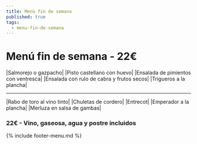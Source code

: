 ```yaml
---
title: Menú fin de semana
published: true
tags:
  - menu-fin-de-semana
---
```


# Menú fin de semana - 22€

|Salmorejo o gazpacho|
|Pisto castellano con huevo|
|Ensalada de pimientos con ventresca|
|Ensalada con rulo de cabra y frutos secos|
|Trigueros a la plancha|

------

|Rabo de toro al vino tinto|
|Chuletas de cordero|
|Entrecot|
|Emperador a la plancha|
|Merluza en salsa de gambas|

### 22€ - Vino, gaseosa, agua y postre incluidos

{% include footer-menu.md %}
